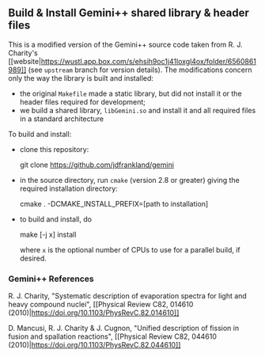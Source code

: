 ## Build & Install Gemini++ shared library & header files

This is a modified version of the Gemini++ source code taken from R. J. Charity's
[[website|https://wustl.app.box.com/s/ehsih9oc1j41loxgl4ox/folder/6560861989]] (see `upstream` branch for version details).
The modifications concern only the way the library is built and installed:

  * the original `Makefile` made a static library, but did not install it or the header files required for development;
  * we build a shared library, `libGemini.so` and install it and all required files in a standard architecture
  
To build and install:

  * clone this repository: 
  
      git clone https://github.com/jdfrankland/gemini
      
  * in the source directory, run `cmake` (version 2.8 or greater) giving the required installation directory:
  
      cmake . -DCMAKE_INSTALL_PREFIX=[path to installation]
      
  * to build and install, do
  
      make [-j x] install
      
    where `x` is the optional number of CPUs to use for a parallel build, if desired.
    
### Gemini++ References
R. J. Charity, "Systematic description of evaporation spectra for light and heavy compound nuclei", [[Physical Review C82, 014610 (2010)|https://doi.org/10.1103/PhysRevC.82.014610]]

D. Mancusi, R. J. Charity & J. Cugnon, "Unified description of fission in fusion and spallation reactions", [[Physical Review C82, 044610 (2010)|https://doi.org/10.1103/PhysRevC.82.044610]]
